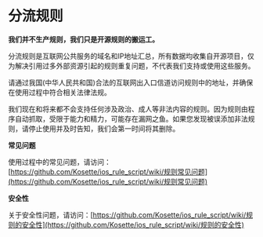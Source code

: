 # 分流规则

**我们并不生产规则，我们只是开源规则的搬运工。**

分流规则是互联网公共服务的域名和IP地址汇总，所有数据均收集自开源项目，仅为解决引用过多外部资源引起的规则重复问题，不代表我们支持或使用这些服务。

请通过我国(中华人民共和国)合法的互联网出入口信道访问规则中的地址，并确保在使用过程中符合相关法律法规。

我们现在和将来都不会支持任何涉及政治、成人等非法内容的规则。因为规则由程序自动抓取，受限于能力和精力，可能存在漏网之鱼。如果您发现被误添加非法规则，请停止使用并及时告知，我们会第一时间将其删除。

**常见问题**

使用过程中的常见问题，请访问：[https://github.com/Kosette/ios_rule_script/wiki/规则常见问题](https://github.com/Kosette/ios_rule_script/wiki/规则常见问题)

**安全性**

关于安全性问题，请访问：[https://github.com/Kosette/ios_rule_script/wiki/规则的安全性](https://github.com/Kosette/ios_rule_script/wiki/规则的安全性)